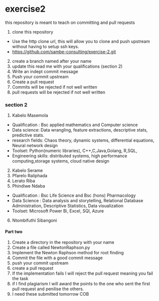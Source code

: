 # exercise2
this repository is meant to teach on committing and pull requests
1. clone this repository 
- Use the http clone url, this will allow you to clone and push upstream without having to setup ssh keys.
- https://github.com/sambe-consulting/exercise-2.git
2. create a branch named after your name
3. update this read me with your qualifications (section 2)
4. Write an indept commit message
5. Push your commit upstream
6. Create a pull request
9. Commits will be rejected if not well written
10. pull requests will be rejected if not well written


### section 2
1. Kabelo Masemola 
- Qualification : Bsc applied mathematics and Computer science
- Data science: Data wrangling, feature extractions, descriptive stats, predictive stats.
- research fields: Chaos theory, dynamic systems, differential equations, Neural network design
- Toolset: Python(numeric libraries), C++,C,Java,Golang, R,SQL,
- Engineering skills: distributed systems, high performance computing,storage systems, cloud native design

2. Kabelo Serame
3. Pfarelo Raliphada
4. Lerato Riba
5. Phindiwe Ndaba
- Qualification : Bsc Life Science and Bsc (hons) Pharmacology
- Data Science : Data analysis and storytelling, Relational Database Administration, Descriptive Statistics, Data visualization
- Toolset: Microsoft Power Bi, Excel, SQl, Azure
6. Ntombifuthi Sibangoni


#### Part two 
1. Create a directory in the repository with your name
2. Create a file called NewtonRaphson.py
3. Implement the Newton Raphson method for root finding
4. Commit the file with a good commit message
5. push your commit upstream
6. create a pull request
7. If the implementation fails I will reject the pull request meaning you fail the task
8. if I find plagiarism I will award the points to the one who sent the first pull request and penilise the others.
9. I need these submitted tomorrow COB
